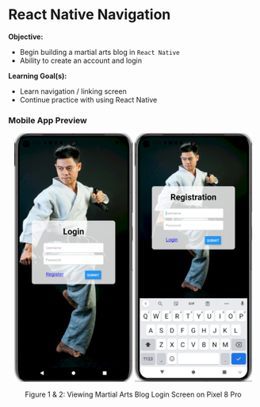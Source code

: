 # React Native Navigation

**Objective:**

- Begin building a martial arts blog in `React Native`
- Ability to create an account and login

**Learning Goal(s):**

- Learn navigation / linking screen
- Continue practice with using React Native


### Mobile App Preview

<div align="center">
<img src="./login.png" alt="Login preview" height="500">
<img src="./registration.png" alt="Registration preview" height="500">
<p>Figure 1 & 2: Viewing Martial Arts Blog Login Screen on Pixel 8 Pro</p>
</div>
